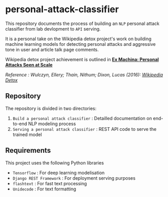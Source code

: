 # personal-attack-classifier

This repository documents the process of building an `NLP` personal attack classifier from lab devlopment to `API` serving.

It is a personal take on the Wikipedia detox project's work on building machine learning models for detecting personal attacks and aggressive tone in user and article talk page comments.

Wikipedia detox project achievement is outlined in [__Ex Machina: Personal Attacks Seen at Scale__](https://arxiv.org/abs/1610.08914)

*Reference : Wulczyn, Ellery; Thain, Nithum; Dixon, Lucas (2016): [Wikipedia Detox](https://meta.wikimedia.org/wiki/Research:Detox)*

## Repository 

The repository is divided in two directories:

1. `Build a personal attack classifier` : Detailled documentation on end-to-end NLP modeling process
2. `Serving a personal attack classifier` : REST API code to serve the trained model 

## Requirements

This project uses the following Python libraries


* `Tensorflow` : For deep learning modelisation
* `Django REST Framework` : For deployment serving purposes
* `flashtext` : For fast text processing
* `Unidecode` : For text formatting
